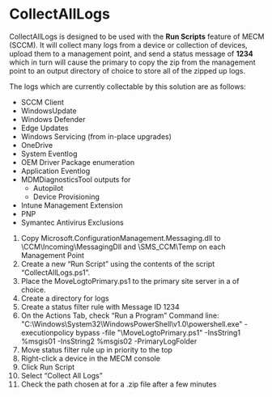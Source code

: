 # CollectAllLogs
CollectAllLogs is designed to be used with the **Run Scripts** feature of MECM (SCCM). It will collect many logs from a device or collection of devices, upload them to
a management point, and send a status message of **1234** which in turn will cause the primary to copy the zip from the management point to an output directory of choice to store all of the zipped up logs.

The logs which are currently collectable by this solution are as follows:
* SCCM Client
* WindowsUpdate
* Windows Defender
* Edge Updates
* Windows Servicing (from in-place upgrades)
* OneDrive
* System Eventlog
* OEM Driver Package enumeration
* Application Eventlog
* MDMDiagnosticsTool outputs for
  - Autopilot
  - Device Provisioning
* Intune Management Extension
* PNP
* Symantec Antivirus Exclusions

1. Copy Microsoft.ConfigurationManagement.Messaging.dll to <ConfigMgr Installation Dir>\CCM\Incoming\MessagingDll and \SMS_CCM\Temp on each Management Point
2. Create a new “Run Script” using the contents of the script “CollectAllLogs.ps1”.
3. Place the MoveLogtoPrimary.ps1 to the primary site server in a <SCRIPTSDIR> of choice.
4. Create a directory for logs <COLLECTALLLOGSDIR>
5. Create a status filter rule with Message ID 1234
6. On the Actions Tab, check “Run a Program”
Command line:
"C:\Windows\System32\WindowsPowerShell\v1.0\powershell.exe" -executionpolicy bypass -file "<SCRIPTSDIR>\MoveLogtoPrimary.ps1" -InsString1 %msgis01 -InsString2 %msgis02 -PrimaryLogFolder <COLLECTALLLOGSDIR>
7. Move status filter rule up in priority to the top
8. Right-click a device in the MECM console
9. Click Run Script
10. Select “Collect All Logs”
11. Check the path chosen at <CollectAllLogsDir> for a .zip file after a few minutes

